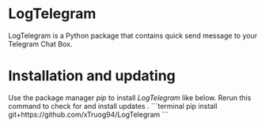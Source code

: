 <h1> LogTelegram </h1>
LogTelegram is a Python package that contains quick send message to your Telegram Chat Box.

<h1>Installation and updating</h1>
Use the package manager <i>pip</i> to install <i>LogTelegram</i> like below. Rerun this command to check for and install updates .
```terminal
pip install git+https://github.com/xTruog94/LogTelegram
```
